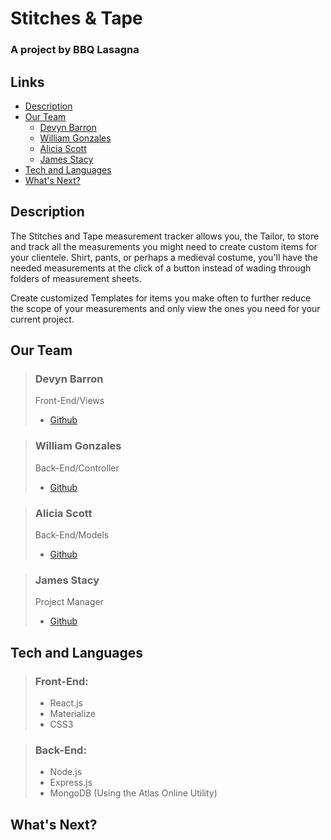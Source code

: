 # Stitches & Tape
### A project by **BBQ Lasagna**

## **Links**
* [Description](#description)
* [Our Team](#our-team)
    * [Devyn Barron](#devyn-barron)
    * [William Gonzales](#william-gonzales)
    * [Alicia Scott](#alicia-scott)
    * [James Stacy](#james-stacy)
* [Tech and Languages](#tech-and-languages)
* [What's Next?](#whats-next)

## **Description**
The Stitches and Tape measurement tracker allows you, the Tailor, to store and track all the measurements you might need to create custom items for your clientele. Shirt, pants, or perhaps a medieval costume, you'll have the needed measurements at the click of a button instead of wading through folders of measurement sheets.

Create customized Templates for items you make often to further reduce the scope of your measurements and only view the ones you need for your current project.

## **Our Team**
> ### Devyn Barron
> Front-End/Views
> * [Github](https://github.com/barrd001)

> ### William Gonzales
> Back-End/Controller
> * [Github](https://github.com/wgonz94)

> ### Alicia Scott
> Back-End/Models
> * [Github](https://github.com/avscott562)

> ### James Stacy
> Project Manager
> * [Github](https://github.com/SirHexxus)

## Tech and Languages
> ### Front-End:
> * React.js
> * Materialize
> * CSS3

> ### Back-End:
> * Node.js
> * Express.js
> * MongoDB (Using the Atlas Online Utility)


## What's Next?
